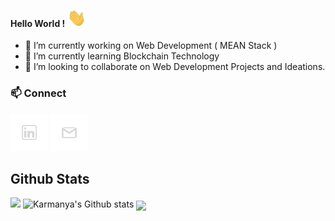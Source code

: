 #### Hello World ! <img src="https://raw.githubusercontent.com/ABSphreak/ABSphreak/master/gifs/Hi.gif" width="30px">

- 🔭 I’m currently working on Web Development ( MEAN Stack )
- 🌱 I’m currently learning Blockchain Technology
- 👯 I’m looking to collaborate on Web Development Projects and Ideations.

### 📫 Connect
[![LinkedIn](./images/linkedin.png)](https://www.linkedin.com/in/karmanya-verma-5b1b0a1b5/) 
[![Email](./images/gmail.png)](mailto:karmanyaverma23@gmail.com)


## Github Stats

<img src="https://github-readme-streak-stats.herokuapp.com/?user=karmanya17">

<img src="https://github-readme-stats.vercel.app/api?username=karmanya17&count_private=true&show_icons=true&theme=light" alt="Karmanya's Github stats"/>

<img align="center" src="https://github-readme-stats.vercel.app/api/top-langs/?username=karmanya17&layout=compact&theme=light"/>
